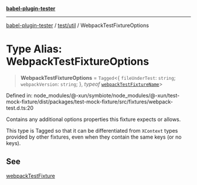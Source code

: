 [**babel-plugin-tester**](../../../README.md)

***

[babel-plugin-tester](../../../README.md) / [test/util](../README.md) / WebpackTestFixtureOptions

# Type Alias: WebpackTestFixtureOptions

> **WebpackTestFixtureOptions** = `Tagged`\<\{ `fileUnderTest`: `string`; `webpackVersion`: `string`; \}, *typeof* [`webpackTestFixtureName`](../variables/webpackTestFixtureName.md)\>

Defined in: node\_modules/@-xun/symbiote/node\_modules/@-xun/test-mock-fixture/dist/packages/test-mock-fixture/src/fixtures/webpack-test.d.ts:20

Contains any additional options properties this fixture expects or allows.

This type is Tagged so that it can be differentiated from `XContext`
types provided by other fixtures, even when they contain the same keys (or no
keys).

## See

[webpackTestFixture](../functions/webpackTestFixture.md)
